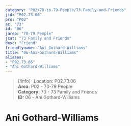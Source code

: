 ```yaml
---  
category: "P02/70-to-79-People/73-Family-and-Friends"  
jid: "P02.73.06"  
pro: "P02"  
ac: "73"  
id: "06"  
jarea: "70-79 People"  
jcat: "73 Family and Friends"  
desc: "Friend"  
friendlyname: "Ani Gothard-Williams"  
title: "06-Ani-Gothard-Williams"  
aliases:   
- "P02.73.06"  
- "Ani Gothard-Williams"  
---  
```

>[!info]- Location: P02.73.06  
>**Area:** P02 - 70-79 People  
>**Category:** 73 - 73 Family and Friends  
>**ID:** 06 - Ani Gothard-Williams  
  
# Ani Gothard-Williams